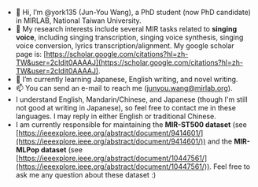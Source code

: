- 👋 Hi, I’m @york135 (Jun-You Wang), a PhD student (now PhD candidate) in MIRLAB, National Taiwan University.
- 👀 My research interests include several MIR tasks related to **singing voice**, including singing transcription, singing voice synthesis, singing voice conversion, lyrics transcription/alignment. My google scholar page is: [https://scholar.google.com/citations?hl=zh-TW&user=2cIdit0AAAAJ](https://scholar.google.com/citations?hl=zh-TW&user=2cIdit0AAAAJ).
- 🌱 I’m currently learning Japanese, English writing, and novel writing.
- 📫 You can send an e-mail to reach me (junyou.wang@mirlab.org).
- I understand English, Mandarin/Chinese, and Japanese (though I'm still not good at writing in Japanese), so feel free to contact me in these languages. I may reply in either English or traditional Chinese.
- I am currently responsible for maintaining the **MIR-ST500 dataset** (see [https://ieeexplore.ieee.org/abstract/document/9414601/](https://ieeexplore.ieee.org/abstract/document/9414601/)) and the **MIR-MLPop dataset** (see [https://ieeexplore.ieee.org/abstract/document/10447561/](https://ieeexplore.ieee.org/abstract/document/10447561/)). Feel free to ask me any question about these dataset :)

<!---
york135/york135 is a ✨ special ✨ repository because its `README.md` (this file) appears on your GitHub profile.
You can click the Preview link to take a look at your changes.
--->
